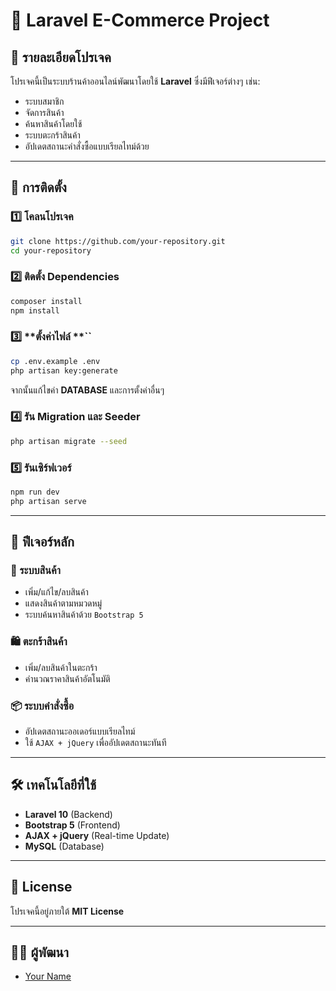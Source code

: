 # 🛒 Laravel E-Commerce Project

## 📌 รายละเอียดโปรเจค

โปรเจคนี้เป็นระบบร้านค้าออนไลน์พัฒนาโดยใช้ **Laravel** ซึ่งมีฟีเจอร์ต่างๆ เช่น:

- ระบบสมาชิก
- จัดการสินค้า
- ค้นหาสินค้าโดยใช้
- ระบบตะกร้าสินค้า
- อัปเดตสถานะคำสั่งซื้อแบบเรียลไทม์ด้วย

---

## 🔧 การติดตั้ง

### 1️⃣ **โคลนโปรเจค**

```sh
git clone https://github.com/your-repository.git
cd your-repository
```

### 2️⃣ **ติดตั้ง Dependencies**

```sh
composer install
npm install
```

### 3️⃣ \*\*ตั้งค่าไฟล์ \*\*\`\`

```sh
cp .env.example .env
php artisan key:generate
```

จากนั้นแก้ไขค่า **DATABASE** และการตั้งค่าอื่นๆ

### 4️⃣ **รัน Migration และ Seeder**

```sh
php artisan migrate --seed
```

### 5️⃣ **รันเซิร์ฟเวอร์**

```sh
npm run dev
php artisan serve
```

---

## 🚀 ฟีเจอร์หลัก

### 🏬 ระบบสินค้า

- เพิ่ม/แก้ไข/ลบสินค้า
- แสดงสินค้าตามหมวดหมู่
- ระบบค้นหาสินค้าด้วย `Bootstrap 5`

### 🛍️ ตะกร้าสินค้า

- เพิ่ม/ลบสินค้าในตะกร้า
- คำนวณราคาสินค้าอัตโนมัติ

### 📦 ระบบคำสั่งซื้อ

- อัปเดตสถานะออเดอร์แบบเรียลไทม์
- ใช้ `AJAX + jQuery` เพื่ออัปเดตสถานะทันที

---

## 🛠 เทคโนโลยีที่ใช้

- **Laravel 10** (Backend)
- **Bootstrap 5** (Frontend)
- **AJAX + jQuery** (Real-time Update)
- **MySQL** (Database)

---

## 📄 License

โปรเจคนี้อยู่ภายใต้ **MIT License**

---

## 👨‍💻 ผู้พัฒนา

- [Your Name](https://github.com/your-github)



